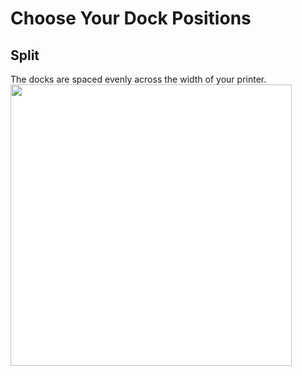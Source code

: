 # Choose Your Dock Positions
## Split
The docks are spaced evenly across the width of your printer.
<img src="./images/Voron_300_60mm_6tools_split_THREAD.svg" style="margin:0px;background-color: #FFFFFF;" width="450"/>
